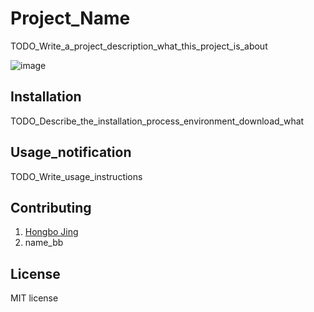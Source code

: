 # Project_Name
TODO_Write_a_project_description_what_this_project_is_about

![image](https://img.shields.io/badge/version-1.0.0-yellowgreen.svg)
## Installation
TODO_Describe_the_installation_process_environment_download_what
## Usage_notification
TODO_Write_usage_instructions
## Contributing
1. [Hongbo Jing](https://github.com/hongbojing)
2. name_bb

## License
MIT license

